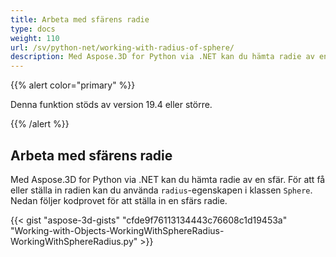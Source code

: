 ```yaml
---
title: Arbeta med sfärens radie
type: docs
weight: 110
url: /sv/python-net/working-with-radius-of-sphere/
description: Med Aspose.3D for Python via .NET kan du hämta radie av en sfär. För att få eller ställa in radien, kan du använda Radius egenskap av sfärklassen. Nedan följer kodprovet för att ställa in en sfärs radie.
---
```

{{% alert color="primary" %}} 

Denna funktion stöds av version 19.4 eller större.

{{% /alert %}} 
##  **Arbeta med sfärens radie**
Med Aspose.3D for Python via .NET kan du hämta radie av en sfär. För att få eller ställa in radien kan du använda `radius`-egenskapen i klassen `Sphere`. Nedan följer kodprovet för att ställa in en sfärs radie.

{{< gist "aspose-3d-gists" "cfde9f76113134443c76608c1d19453a" "Working-with-Objects-WorkingWithSphereRadius-WorkingWithSphereRadius.py" >}}
